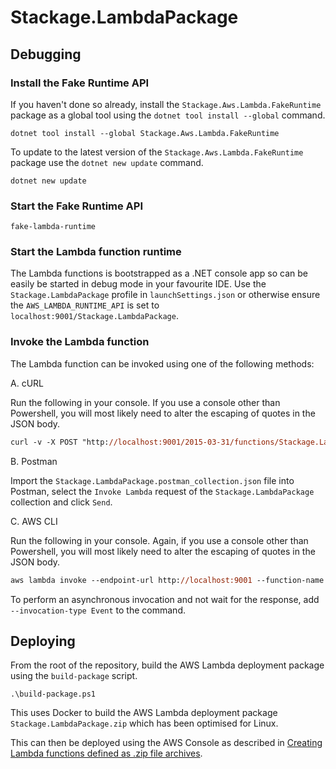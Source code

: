 # Stackage.LambdaPackage

## Debugging

### Install the Fake Runtime API

If you haven't done so already, install the `Stackage.Aws.Lambda.FakeRuntime` package as a global tool using the `dotnet tool install --global` command.

```
dotnet tool install --global Stackage.Aws.Lambda.FakeRuntime
```

To update to the latest version of the `Stackage.Aws.Lambda.FakeRuntime` package use the `dotnet new update` command.

```
dotnet new update
```

### Start the Fake Runtime API

`fake-lambda-runtime`

### Start the Lambda function runtime

The Lambda functions is bootstrapped as a .NET console app so can be easily be started in debug mode in your favourite IDE. Use the `Stackage.LambdaPackage` profile in `launchSettings.json` or otherwise ensure the `AWS_LAMBDA_RUNTIME_API` is set to `localhost:9001/Stackage.LambdaPackage`.

### Invoke the Lambda function

The Lambda function can be invoked using one of the following methods:

A. cURL

Run the following in your console. If you use a console other than Powershell, you will most likely need to alter the escaping of quotes in the JSON body.

```ps
curl -v -X POST "http://localhost:9001/2015-03-31/functions/Stackage.LambdaPackage/invocations" -H "content-type: application/json" -d '{\"name\": \"FOO\"}'
```

B. Postman

Import the `Stackage.LambdaPackage.postman_collection.json` file into Postman, select the `Invoke Lambda` request of the `Stackage.LambdaPackage` collection and click `Send`.

C. AWS CLI

Run the following in your console. Again, if you use a console other than Powershell, you will most likely need to alter the escaping of quotes in the JSON body.

```ps
aws lambda invoke --endpoint-url http://localhost:9001 --function-name Stackage.LambdaPackage --payload '{\"name\": \"FOO\"}' --cli-binary-format raw-in-base64-out response.json
```

To perform an asynchronous invocation and not wait for the response, add `--invocation-type Event` to the command.

## Deploying

From the root of the repository, build the AWS Lambda deployment package using the `build-package` script.

`.\build-package.ps1`

This uses Docker to build the AWS Lambda deployment package `Stackage.LambdaPackage.zip` which has been optimised for Linux.

This can then be deployed using the AWS Console as described in [Creating Lambda functions defined as .zip file archives](https://docs.aws.amazon.com/lambda/latest/dg/configuration-function-zip.html).
